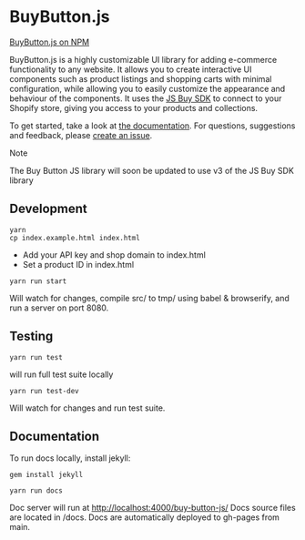 # BuyButton.js

[BuyButton.js on NPM](https://www.npmjs.com/package/@shopify/buy-button-js)

BuyButton.js is a highly customizable UI library for adding e-commerce functionality to any website. It allows you to create interactive UI components such as product listings and shopping carts with minimal configuration, while allowing you to easily customize the appearance and behaviour of the components.
It uses the [JS Buy SDK](http://shopify.github.io/js-buy-sdk/) to connect to your Shopify store, giving you access to your products and collections.

To get started, take a look at [the documentation](http://shopify.github.io/buy-button-js/).
For questions, suggestions and feedback, please <a href="https://github.com/Shopify/buy-button-js/issues">create an issue</a>.

> [!NOTE]
> The Buy Button JS library will soon be updated to use v3 of the JS Buy SDK library

## Development

```
yarn
cp index.example.html index.html
```

- Add your API key and shop domain to index.html
- Set a product ID in index.html

```
yarn run start

```

Will watch for changes, compile src/ to tmp/ using babel & browserify, and run a server on port 8080.

## Testing

```
yarn run test
```

will run full test suite locally

```
yarn run test-dev
```

Will watch for changes and run test suite.

## Documentation

To run docs locally, install jekyll:

```
gem install jekyll
```

```
yarn run docs
```

Doc server will run at <http://localhost:4000/buy-button-js/>
Docs source files are located in /docs.
Docs are automatically deployed to gh-pages from main.
